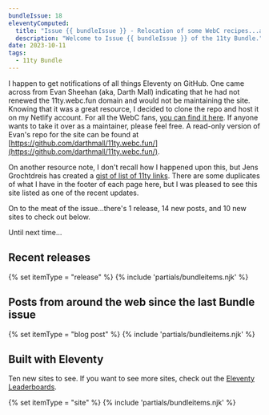 ```yaml
---
bundleIssue: 18
eleventyComputed:
  title: "Issue {{ bundleIssue }} - Relocation of some WebC recipes...another source of 11ty links...and 1 release, 14 posts, and 10 sites to see."
  description: "Welcome to Issue {{ bundleIssue }} of the 11ty Bundle."
date: 2023-10-11
tags:
  - 11ty Bundle
---
```


I happen to get notifications of all things Eleventy on GitHub. One came across from Evan Sheehan (aka, Darth Mall) indicating that he had not renewed the 11ty.webc.fun domain and would not be maintaining the site. Knowing that it was a great resource, I decided to clone the repo and host it on my Netlify account. For all the WebC fans, [you can find it here](https://11tywebcfun.netlify.app/). If anyone wants to take it over as a maintainer, please feel free. A read-only version of Evan's repo for the site can be found at [https://github.com/darthmall/11ty.webc.fun/](https://github.com/darthmall/11ty.webc.fun/).

On another resource note, I don't recall how I happened upon this, but Jens Grochtdreis has created a [gist of list of 11ty links](https://gist.github.com/jensgro/ca3ebb573f2bf49780d9e9853698f1c2). There are some duplicates of what I have in the footer of each page here, but I was pleased to see this site listed as one of the recent updates.

On to the meat of the issue...there's 1 release, 14 new posts, and 10 new sites to check out below.

Until next time...

<div id="releases"></div>

## Recent releases

{% set itemType = "release" %}
{% include 'partials/bundleitems.njk' %}

<div id="newposts"></div>

## Posts from around the web since the last Bundle issue

{% set itemType = "blog post" %}
{% include 'partials/bundleitems.njk' %}

<div id="sites"></div>

## Built with Eleventy

Ten new sites to see. If you want to see more sites, check out the [Eleventy Leaderboards](https://www.11ty.dev/speedlify/).

{% set itemType = "site" %}
{% include 'partials/bundleitems.njk' %}
